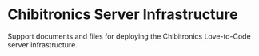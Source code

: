 Chibitronics Server Infrastructure
===========================

Support documents and files for deploying the Chibitronics Love-to-Code
server infrastructure.